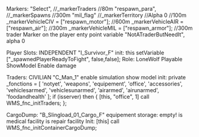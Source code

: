 Markers:
"Select",		//_markerTraders //80m
"respawn_para",	//_markerSpawns //300m
"mil_flag"		//_markerTerritory //Alpha 0 //100m
_markerVehicleCIV = ["respawn_motor"]; //600m
_markerVehicleAIR = ["respawn_air"]; //300m
_markerVehicleMIL = ["respawn_armor"]; //300m
trader Marker on the player enty point variable "NotATraderButNeedIt", alpha 0

Player Slots:
INDEPENDENT
"I_Survivor_F"
init: this setVariable ["_spawnedPlayerReadyToFight", false,false];
Role: LoneWolf
Playable
ShowModel
Enable damage

Traders:
CIVILIAN
"C_Man_1"
enable simulation
show model
init:
private _fonctions = [ 'notyet', 'weapons', 'equipement', 'office', 'accessories', 'vehiclesarmed', 'vehiclesunarmed', 'airarmed', 'airunarmed', 'foodandhealth' ];
if (isserver) then {
    [this, "office", 1] call WMS_fnc_initTraders;
};

CargoDump:
"B_Slingload_01_Cargo_F"
equipement storage: empty!
is medical facility
is repair facility
Init: [this] call WMS_fnc_initContainerCargoDump;